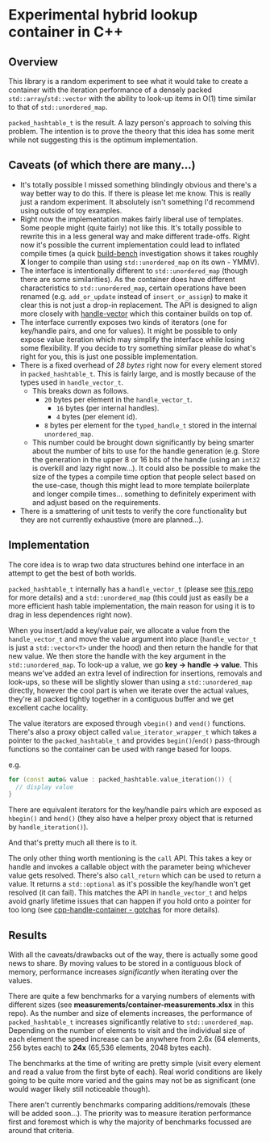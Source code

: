 # Experimental hybrid lookup container in C++

## Overview

This library is a random experiment to see what it would take to create a container with the iteration performance of a densely packed `std::array`/`std::vector` with the ability to look-up items in O(1) time similar to that of `std::unordered_map`.

`packed_hashtable_t` is the result. A lazy person's approach to solving this problem. The intention is to prove the theory that this idea has some merit while not suggesting this is the optimum implementation.

## Caveats (of which there are many...)

- It's totally possible I missed something blindingly obvious and there's a way better way to do this. If there is please let me know. This is really just a random experiment. It absolutely isn't something I'd recommend using outside of toy examples.
- Right now the implementation makes fairly liberal use of templates. Some people might (quite fairly) not like this. It's totally possible to rewrite this in a less general way and make different trade-offs. Right now it's possible the current implementation could lead to inflated compile times (a quick [build-bench](https://www.build-bench.com/) investigation shows it takes roughly **X** longer to compile than using `std::unordered_map` on its own - YMMV).
- The interface is intentionally different to `std::unordered_map` (though there are some similarities). As the container does have different characteristics to `std::unordered_map`, certain operations have been renamed (e.g. `add_or_update` instead of `insert_or_assign`) to make it clear this is not just a drop-in replacement. The API is designed to align more closely with [handle-vector](https://github.com/pr0g/cpp-handle-container) which this container builds on top of.
- The interface currently exposes two kinds of iterators (one for key/handle pairs, and one for values). It might be possible to only expose value iteration which may simplify the interface while losing some flexibility. If you decide to try something similar please do what's right for you, this is just one possible implementation.
- There is a fixed overhead of *28 bytes* right now for every element stored in `packed_hashtable_t`. This is fairly large, and is mostly because of the types used in `handle_vector_t`.
  - This breaks down as follows.
    - `20` bytes per element in the `handle_vector_t`.
      - `16` bytes (per internal handles).
      - `4` bytes (per element id).
    - `8` bytes per element for the `typed_handle_t` stored in the internal `unordered_map`.
  - This number could be brought down significantly by being smarter about the number of bits to use for the handle generation (e.g. Store the generation in the upper 8 or 16 bits of the handle (using an `int32` is overkill and lazy right now...). It could also be possible to make the size of the types a compile time option that people select based on the use-case, though this might lead to more template boilerplate and longer compile times... something to definitely experiment with and adjust based on the requirements.
- There is a smattering of unit tests to verify the core functionality but they are not currently exhaustive (more are planned...).

## Implementation

The core idea is to wrap two data structures behind one interface in an attempt to get the best of both worlds.

`packed_hashtable_t` internally has a `handle_vector_t` (please see [this repo](https://github.com/pr0g/cpp-handle-container) for more details) and a `std::unordered_map` (this could just as easily be a more efficient hash table implementation, the main reason for using it is to drag in less dependences right now).

When you insert/add a key/value pair, we allocate a value from the `handle_vector_t` and move the value argument into place (`handle_vector_t` is just a `std::vector<T>` under the hood) and then return the handle for that new value. We then store the handle with the key argument in the `std::unordered_map`. To look-up a value, we go **key -> handle -> value**. This means we've added an extra level of indirection for insertions, removals and look-ups, so these will be slightly slower than using a `std::unordered_map` directly, however the cool part is when we iterate over the actual values, they're all packed tightly together in a contiguous buffer and we get excellent cache locality.

The value iterators are exposed through `vbegin()` and `vend()` functions. There's also a proxy object called `value_iterator_wrapper_t` which takes a pointer to the `packed_hashtable_t` and provides `begin()`/`end()` pass-through functions so the container can be used with range based for loops.

e.g.

```c++
for (const auto& value : packed_hashtable.value_iteration()) {
  // display value
}
```

There are equivalent iterators for the key/handle pairs which are exposed as `hbegin()` and `hend()` (they also have a helper proxy object that is returned by `handle_iteration()`).

And that's pretty much all there is to it.

The only other thing worth mentioning is the `call` API. This takes a key or handle and invokes a callable object with the parameter being whichever value gets resolved. There's also `call_return` which can be used to return a value. It returns a `std::optional` as it's possible the key/handle won't get resolved (it can fail). This matches the API in `handle_vector_t` and helps avoid gnarly lifetime issues that can happen if you hold onto a pointer for too long (see [cpp-handle-container - gotchas](https://github.com/pr0g/cpp-handle-container#gotchas) for more details).

## Results

With all the caveats/drawbacks out of the way, there is actually some good news to share. By moving values to be stored in a contiguous block of memory, performance increases *significantly* when iterating over the values.

There are quite a few benchmarks for a varying numbers of elements with different sizes (see **measurements/container-measurements.xlsx** in this repo). As the number and size of elements increases, the performance of `packed_hashtable_t` increases significantly relative to `std::unordered_map`. Depending on the number of elements to visit and the individual size of each element the speed increase can be anywhere from 2.6x (64 elements, 256 bytes each) to **24x** (65,536 elements, 2048 bytes each).

The benchmarks at the time of writing are pretty simple (visit every element and read a value from the first byte of each). Real world conditions are likely going to be quite more varied and the gains may not be as significant (one would wager likely still noticeable though).

There aren't currently benchmarks comparing additions/removals (these will be added soon...). The priority was to measure iteration performance first and foremost which is why the majority of benchmarks focussed are around that criteria.
